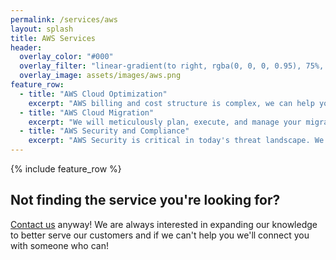 ```yaml
---
permalink: /services/aws
layout: splash
title: AWS Services
header:
  overlay_color: "#000"
  overlay_filter: "linear-gradient(to right, rgba(0, 0, 0, 0.95), 75%, rgba(255, 255, 255, 0.0))"
  overlay_image: assets/images/aws.png
feature_row:
  - title: "AWS Cloud Optimization"
    excerpt: "AWS billing and cost structure is complex, we can help your business optimize AWS resource and service costs. We will help identify cost-saving opportunities and implement best practices for resource utilization. By continually optimizing AWS usage, we can help you minimize your costs while maintaining optimal performance."
  - title: "AWS Cloud Migration"
    excerpt: "We will meticulously plan, execute, and manage your migration to the AWS platform. This will include assessment of existing infrastructure, application readiness, cost analysis, and a step-by-step migration plan. Whether you're transitioning from on-premises infrastructure, another cloud provider, or are looking to go Hybrid or Multi-Cloud, we ensure a smooth and efficient migration process.  Let us guide your business through the complexities of migrating applications, data, and services to AWS."
  - title: "AWS Security and Compliance"
    excerpt: "AWS Security is critical in today's threat landscape. We will perform thorough assessments of your AWS infrastructure to identify vulnerabilities and potential security risks. We will then help you navigate mitigating or eliminating those risks."
---
```


{% include feature_row %}

## Not finding the service you're looking for? 

[Contact us](https://weyandt.tech/contact) anyway! We are always interested in expanding our knowledge to better serve our customers and if we can't help you we'll connect you with someone who can!